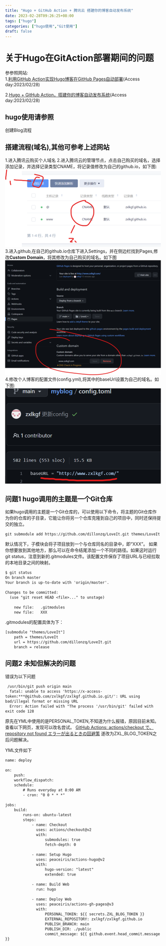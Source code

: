 ```yaml
---
title: "Hugo + GitHub Action + 腾讯云 搭建你的博客自动发布系统"
date: 2023-02-28T09:26:25+08:00
tags: ["hugo"]
categories: ["hugo使用","Git使用"]
draft: false
---
```


# 关于Hugo在GitAction部署期间的问题
参参照网站:  
1.[利用GitHub Action实现Hugo博客在GitHub Pages自动部署](https://lucumt.info/post/hugo/using-github-action-to-auto-build-deploy/)(Access day:2023/02/28)

2.[Hugo + GitHub Action，搭建你的博客自动发布系统](https://sspai.com/post/73512)(Access day:2023/02/28)

## hugo使用请参照
创建Blog流程

## 搭建流程(域名),其他可参考上述网站
1.进入腾讯云购买个人域名
2.进入腾讯云的管理节点，点击自己购买的域名，选择添加记录，并选择记录类型CNAME，将记录值修改为自己的github.io，如下图:
![购买域名](../images/blogCreater/2.png)  
3.进入github,在自己的github.io仓库下进入Settings，并在侧边栏找到Pages,修改**Custom Domain**，将其修改为自己购买的域名。如下图  
![修改域名](../images/blogCreater/1.png)  
4.修改个人博客的配置文件(config.yml),将其中的baseUrl设置为自己的域名。如下图:  
![修改config](../images/blogCreater/3.png)  

## 问题1 hugo调用的主题是一个Git仓库
如果hugo调用的主题是一个Git仓库的，可以使用以下命令，将主题的Git仓库作为你的仓库的子目录，它能让你将另一个仓库克隆到自己的项目中，同时还保持提交的独立。
```git
git submodule add https://github.com/dillonzq/LoveIt.git themes/LoveIt
```
默认情况下，子模块会将子项目放到一个与仓库同名的目录中，即“XXX”。 如果你想要放到其他地方，那么可以在命令结尾添加一个不同的路径。如果这时运行 git status，注意到新的.gitmodules文件。该配置文件保存了项目URL与已经拉取的本地目录之间的映射。
```git
$ git status
On branch master
Your branch is up-to-date with 'origin/master'.

Changes to be committed:
  (use "git reset HEAD <file>..." to unstage)

    new file:   .gitmodules
    new file:   XXX
```
.gitmodules的配置具体为下：
```git
[submodule "themes/LoveIt"]
	path = themes/LoveIt
	url = https://github.com/dillonzq/LoveIt.git
	branch = release
```

## 问题2 未知但解决的问题
错误为以下问题
```git
 /usr/bin/git push origin main
  fatal: unable to access 'https://x-access-token:***@github.com/zxlkgf/zxlkgf.github.io.git/': URL using bad/illegal format or missing URL
  Error: Action failed with "The process '/usr/bin/git' failed with exit code 128
```
原先在YML中使用的是PERSONAL_TOKEN,不知道为什么报错，原因目前未知。
查看以下网页，发现可以改名尝试。
[GitHub Actions: actions/checkout で、repository not found エラーが出るときの回避策](https://zenn.dev/m_norii/articles/349b9ce0260631)
遂改为ZXL_BLOG_TOKEN之后问题解决。

YML文件如下

```git
name: deploy

on:
    push:
    workflow_dispatch:
    schedule:
        # Runs everyday at 8:00 AM
        - cron: "0 0 * * *"

jobs:
    build:
        runs-on: ubuntu-latest
        steps:
            - name: Checkout
              uses: actions/checkout@v2
              with:
                  submodules: true
                  fetch-depth: 0

            - name: Setup Hugo
              uses: peaceiris/actions-hugo@v2
              with:
                  hugo-version: "latest"
                  extended: true

            - name: Build Web
              run: hugo

            - name: Deploy Web
              uses: peaceiris/actions-gh-pages@v3
              with:
                  PERSONAL_TOKEN: ${{ secrets.ZXL_BLOG_TOKEN }}
                  EXTERNAL_REPOSITORY: zxlkgf/zxlkgf.github.io
                  PUBLISH_BRANCH: main
                  PUBLISH_DIR: ./public
                  commit_message: ${{ github.event.head_commit.message }}
```